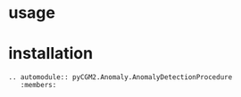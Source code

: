 # usage

# installation

```{eval-rst}
.. automodule:: pyCGM2.Anomaly.AnomalyDetectionProcedure
   :members:

```
